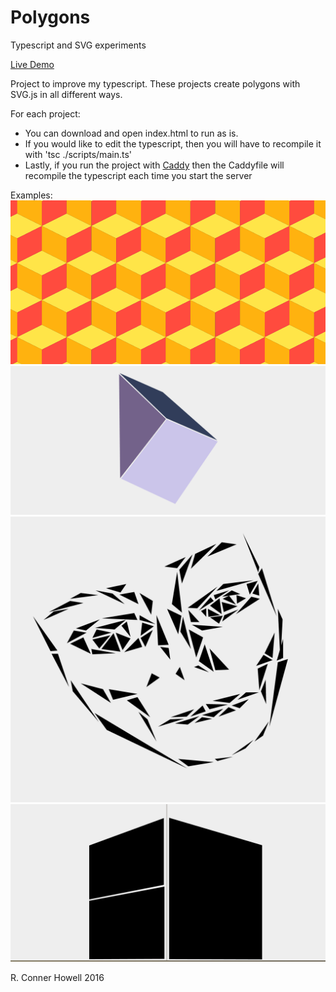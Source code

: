 # Polygons
Typescript and SVG experiments

[Live Demo](http://projects.rchowell.com/Polygons "Live Demo")

Project to improve my typescript. These projects create polygons with SVG.js in all different ways.

For each project:
- You can download and open index.html to run as is.
- If you would like to edit the typescript, then you will have to recompile it with 'tsc ./scripts/main.ts'
- Lastly, if you run the project with [Caddy](https://caddyserver.com "Caddy Server Website") then the Caddyfile will recompile the typescript each time you start the server

Examples:
![Cubes Example](Cubes/example.png "Generated Cubes")
![Polydraw Example](Polydraw/example.png "Polydraw")
![Triangle Example](Triangles/example.png "Drawing With Only Triangles")
![Perspective Example](Perspective/example.png "Perspective Drawing")

R. Conner Howell 2016
